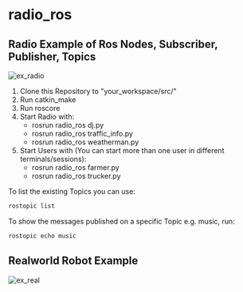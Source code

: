 # radio_ros

## Radio Example of Ros Nodes, Subscriber, Publisher, Topics

![ex_radio](https://raw.githubusercontent.com/aock/radio_ros/master/docs/RadioRos.png)

<ol>
  <li> Clone this Repository to "your_workspace/src/"</li>
  <li> Run catkin_make </li>
  <li> Run roscore </li>
  <li> Start Radio with:
    <ul> 
      <li> rosrun radio_ros dj.py </li>
      <li> rosrun radio_ros traffic_info.py </li>
      <li> rosrun radio_ros weatherman.py </li>
    </ul>
  </li>
  <li> Start Users with (You can start more than one user in different terminals/sessions):
    <ul> 
      <li> rosrun radio_ros farmer.py </li>
      <li> rosrun radio_ros trucker.py </li>
    </ul>
  </li>
</ol>

To list the existing Topics you can use: 
```bash
rostopic list
```

To show the messages published on a specific Topic e.g. music, run:
```bash
rostopic echo music
```


## Realworld Robot Example

![ex_real](https://raw.githubusercontent.com/aock/radio_ros/master/docs/RadioRos2.png)
